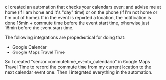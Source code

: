 cI created an automation that checks your calendars event and advise me at home (if I am home and it's "day" time) or on the phone (if I'm not home or I'm out of home).
If in the event is reported a location, the notification is done 15min + commute time before the event start time, otherwise just 15min before the event start time.

The following integrations are propedeutical for doing that:
- Google Calendar
- Google Maps Travel Time

So I created "sensor.commutetime_evento_calendario" in Google Maps Travel Time to record the commute time from my current location to the next calendar event one.
Then I integrated everything in the automation.

